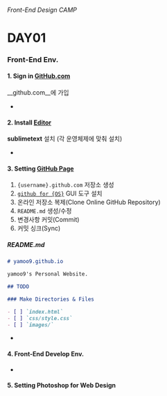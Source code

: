 ###### Front-End Design CAMP

# DAY01

### Front-End Env.

#### 1. Sign in [GitHub.com](http://github.com/)

__github.com__에 가입

-

#### 2. Install [Editor](http://sublimetext.com/3)

__sublimetext__ 설치 (각 운영체제에 맞춰 설치)

-

#### 3. Setting [GitHub Page](https://pages.github.com/)

1. `{username}.github.com` 저장소 생성
1. [`github for {OS}`](https://desktop.github.com/) GUI 도구 설치
1. 온라인 저장소 복제(Clone Online GitHub Repository)
1. `README.md` 생성/수정
1. 변경사항 커밋(Commit)
1. 커밋 싱크(Sync)

##### README.md

```md
# yamoo9.github.io

yamoo9's Personal Website.

## TODO

### Make Directories & Files

- [ ] `index.html`
- [ ] `css/style.css`
- [ ] `images/`
```

-

#### 4. Front-End Develop Env.

-

#### 5. Setting Photoshop for Web Design

